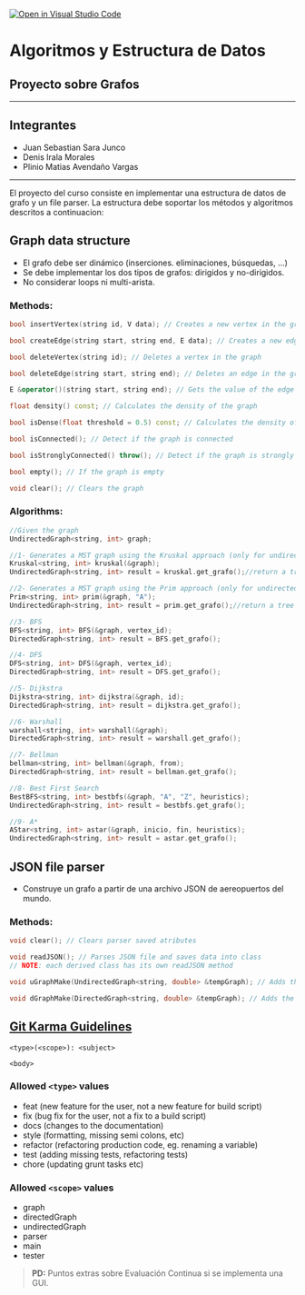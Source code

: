 [![Open in Visual Studio Code](https://classroom.github.com/assets/open-in-vscode-f059dc9a6f8d3a56e377f745f24479a46679e63a5d9fe6f495e02850cd0d8118.svg)](https://classroom.github.com/online_ide?assignment_repo_id=6129282&assignment_repo_type=AssignmentRepo)
# Algoritmos y Estructura de Datos
## Proyecto sobre Grafos
--------

## Integrantes
- Juan Sebastian Sara Junco
- Denis Irala Morales
- Plinio Matias Avendaño Vargas

----

El proyecto del curso consiste en implementar una estructura de datos de grafo y un file parser. La estructura debe soportar los métodos y algoritmos descritos a continuacion:  


## Graph data structure

* El grafo debe ser dinámico (inserciones. eliminaciones, búsquedas, ...)
* Se debe implementar los dos tipos de grafos: dirigidos y no-dirigidos.
* No considerar loops ni multi-arista. 


### Methods:
```cpp
bool insertVertex(string id, V data); // Creates a new vertex in the graph with some data and an ID

bool createEdge(string start, string end, E data); // Creates a new edge in the graph with some data

bool deleteVertex(string id); // Deletes a vertex in the graph

bool deleteEdge(string start, string end); // Deletes an edge in the graph, it is not possible to search by the edge value, since it can be repeated

E &operator()(string start, string end); // Gets the value of the edge from the start and end vertexes

float density() const; // Calculates the density of the graph

bool isDense(float threshold = 0.5) const; // Calculates the density of the graph, and determine if it is dense dependening on a threshold value

bool isConnected(); // Detect if the graph is connected

bool isStronglyConnected() throw(); // Detect if the graph is strongly connected (only for directed graphs)

bool empty(); // If the graph is empty

void clear(); // Clears the graph
```

### Algorithms:
```cpp
//Given the graph
UndirectedGraph<string, int> graph;

//1- Generates a MST graph using the Kruskal approach (only for undirected graphs)
Kruskal<string, int> kruskal(&graph);
UndirectedGraph<string, int> result = kruskal.get_grafo();//return a tree

//2- Generates a MST graph using the Prim approach (only for undirected graphs)
Prim<string, int> prim(&graph, "A");
UndirectedGraph<string, int> result = prim.get_grafo();//return a tree

//3- BFS 
BFS<string, int> BFS(&graph, vertex_id);
DirectedGraph<string, int> result = BFS.get_grafo();

//4- DFS 
DFS<string, int> DFS(&graph, vertex_id);
DirectedGraph<string, int> result = DFS.get_grafo();

//5- Dijkstra
Dijkstra<string, int> dijkstra(&graph, id);
DirectedGraph<string, int> result = dijkstra.get_grafo();

//6- Warshall
warshall<string, int> warshall(&graph);
DirectedGraph<string, int> result = warshall.get_grafo();

//7- Bellman
bellman<string, int> bellman(&graph, from);
DirectedGraph<string, int> result = bellman.get_grafo();

//8- Best First Search
BestBFS<string, int> bestbfs(&graph, "A", "Z", heuristics);
UndirectedGraph<string, int> result = bestbfs.get_grafo();

//9- A*
AStar<string, int> astar(&graph, inicio, fin, heuristics);
UndirectedGraph<string, int> result = astar.get_grafo();

```


## JSON file parser
* Construye un grafo a partir de una archivo JSON de aereopuertos del mundo. 


### Methods:
```cpp
void clear(); // Clears parser saved atributes

void readJSON(); // Parses JSON file and saves data into class
// NOTE: each derived class has its own readJSON method

void uGraphMake(UndirectedGraph<string, double> &tempGraph); // Adds the parsed data into the specified undirected graph

void dGraphMake(DirectedGraph<string, double> &tempGraph); // Adds the parsed data into the specified directed graph
```

## [Git Karma Guidelines](http://karma-runner.github.io/5.2/dev/git-commit-msg.html)

```
<type>(<scope>): <subject>

<body>
```

### Allowed ```<type>``` values

* feat (new feature for the user, not a new feature for build script)
* fix (bug fix for the user, not a fix to a build script)
* docs (changes to the documentation)
* style (formatting, missing semi colons, etc)
* refactor (refactoring production code, eg. renaming a variable)
* test (adding missing tests, refactoring tests)
* chore (updating grunt tasks etc)

### Allowed ```<scope>``` values

* graph
* directedGraph
* undirectedGraph
* parser
* main
* tester


> **PD:** Puntos extras sobre Evaluación Continua si se implementa una GUI.
